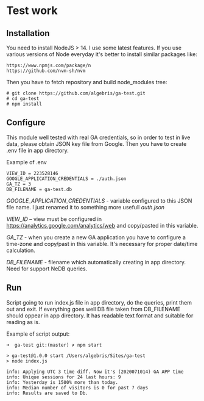# Test work

## Installation

You need to install NodeJS > 14. I use some latest features.
If you use various versions of Node everyday it's better to install similar packages like:

```
https://www.npmjs.com/package/n
https://github.com/nvm-sh/nvm
```

Then you have to fetch repository and build node_modules tree:

```
# git clone https://github.com/algebris/ga-test.git
# cd ga-test
# npm install
```

## Configure

This module well tested with real GA credentials, so in order to test in live data, please
obtain JSON key file from Google. Then you have to create .env file in app directory.

Example of .env
```
VIEW_ID = 223528146
GOOGLE_APPLICATION_CREDENTIALS = ./auth.json
GA_TZ = 3
DB_FILENAME = ga-test.db
```

*GOOGLE_APPLICATION_CREDENTIALS* - variable configured to this JSON file name. I just renamed it to something more usefull *auth.json*

*VIEW_ID* – view must be configured in https://analytics.google.com/analytics/web and copy/pasted in this variable.

*GA_TZ* - when you create a new GA application you have to configure a time-zone and copy/past in this variable. It's necessary for proper
date/time calculation.

*DB_FILENAME* - filename which automatically creating in app directory. Need for support NeDB queries.

## Run

Script going to run index.js file in app directory, do the queries, print them out and exit. If everything goes well DB file taken from 
DB_FILENAME should oppear in app directory. It has readable text format and suitable for reading as is. 

Example of script output:
```
➜  ga-test git:(master) ✗ npm start

> ga-test@1.0.0 start /Users/algebris/Sites/ga-test
> node index.js

info: Applying UTC 3 time diff. Now it's (2020071014) GA APP time
info: Unique sessions for 24 last hours: 9
info: Yesterday is 1500% more than today.
info: Median number of visitors is 0 for past 7 days
info: Results are saved to Db.
```
